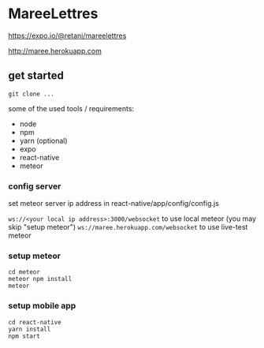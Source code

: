 # MareeLettres

https://expo.io/@retani/mareelettres

http://maree.herokuapp.com

## get started

`git clone ...`

some of the used tools / requirements:
- node
- npm
- yarn (optional)
- expo
- react-native
- meteor

### config server

set meteor server ip address in react-native/app/config/config.js

`ws://<your local ip address>:3000/websocket` to use local meteor (you may skip "setup meteor")
`ws://maree.herokuapp.com/websocket` to use live-test meteor

### setup meteor
```
cd meteor
meteor npm install
meteor
```
### setup mobile app
```
cd react-native
yarn install
npm start
```
